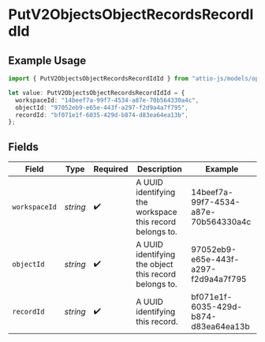 # PutV2ObjectsObjectRecordsRecordIdId

## Example Usage

```typescript
import { PutV2ObjectsObjectRecordsRecordIdId } from "attio-js/models/operations/putv2objectsobjectrecordsrecordid.js";

let value: PutV2ObjectsObjectRecordsRecordIdId = {
  workspaceId: "14beef7a-99f7-4534-a87e-70b564330a4c",
  objectId: "97052eb9-e65e-443f-a297-f2d9a4a7f795",
  recordId: "bf071e1f-6035-429d-b874-d83ea64ea13b",
};
```

## Fields

| Field                                                    | Type                                                     | Required                                                 | Description                                              | Example                                                  |
| -------------------------------------------------------- | -------------------------------------------------------- | -------------------------------------------------------- | -------------------------------------------------------- | -------------------------------------------------------- |
| `workspaceId`                                            | *string*                                                 | :heavy_check_mark:                                       | A UUID identifying the workspace this record belongs to. | 14beef7a-99f7-4534-a87e-70b564330a4c                     |
| `objectId`                                               | *string*                                                 | :heavy_check_mark:                                       | A UUID identifying the object this record belongs to.    | 97052eb9-e65e-443f-a297-f2d9a4a7f795                     |
| `recordId`                                               | *string*                                                 | :heavy_check_mark:                                       | A UUID identifying this record.                          | bf071e1f-6035-429d-b874-d83ea64ea13b                     |